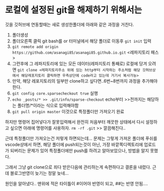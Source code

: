 # 로컬에 설정된 git을 해제하기 위해서는

깃을 깃허브에 연동할때는 새로 생성한폴더에 아래와 같은 과정을 거친다.
1. 폴더생성
2. 폴더오른쪽 클릭 git bash를 or 터미널에서 해당 폴더로 이동후 `git init` 입력
3. `git remote add origin https://github.com/asanagi85/asanagi85.github.io.git` <레파지토리 패스>
4. 그런후에 그 레파지토리에 있는 모든 데이터(레파지토리 통째로) 로컬에 당겨 오려면 
`git clone <레파지토리주소 위에 있는 http부터 시작하는 주소처럼 해당 깃허브상에서 해당레포지토리 클릭하면 우측상단에 code라고 있는데 거기서 복사가능>`
5. 만약, 해당 레포지토리의 일부만 clone하고 싶다면..6번~8번까지 과정을 추가해야 한다.
6. `git config core.sparsecheckout true` 실행
7. `echo _posts/* >> .git/info/sparse-checkout` echo부터 >>전까지는 해당하는 폴더명/*이라는 식으로 입력해야함
8. `git pull origin master` 이것으로 특정폴더만 가져오기 완료

하지만 명령어 집어넣다가 잘못입력해서 완전히 처음부터 깨끗한 상태에서 다시 설정하고 싶으면
아래에 명령어를 사용하자.
`rm -rf .git` >> 깔끔해진다..

근데 특정폴더만 가져오는건 저렇게 하면되는데...
문제는 그렇게 가져온 폴더에 푸쉬를 vscode상에서 하면, 해당 폴더에 push되는것이 아닌,
가장 바깥쪽디렉토리에 업로드가 되버리는 문제가 있어
특정폴더에만 push를 하려고 알아보았으나, 방법을 알지 못했다.

그래서 그냥 git clone으로 죄다 받은다음에 관리하는게 속편하다고 결론을 내렸다.
근데 블로그반영이 늦기는 정말 늦네...

원인을 알아냈다..
맨위에 적은 타이틀이 #이어야 반영이 되고, ##는 반영 안됨....
